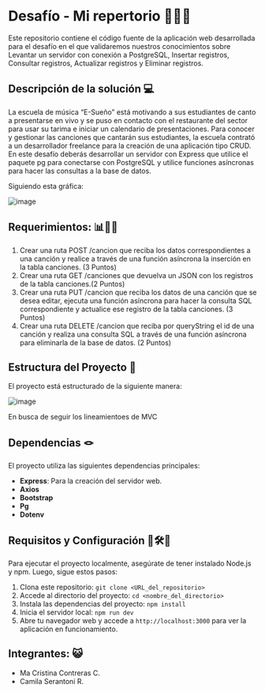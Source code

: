 #  Desafío - Mi repertorio 🎵🎶🎼


Este repositorio contiene el código fuente de la aplicación web desarrollada para el desafío en el que validaremos nuestros conocimientos sobre Levantar un servidor con
conexión a PostgreSQL, Insertar registros, Consultar registros, Actualizar registros y Eliminar registros. 

## Descripción de la solución 💻

La escuela de música “E-Sueño” está motivando a sus estudiantes de canto a presentarse en vivo y se puso en contacto con el restaurante del sector para usar su tarima e iniciar un
calendario de presentaciones. Para conocer y gestionar las canciones que cantarán sus estudiantes, la escuela contrató a un desarrollador freelance para la creación de una
aplicación tipo CRUD.
En este desafío deberás desarrollar un servidor con Express que utilice el paquete pg para conectarse con PostgreSQL y utilice funciones asíncronas para hacer las consultas a la base
de datos.


Siguiendo esta gráfica: 

![image](https://github.com/CamiSerantoni/Mi_repertorio/assets/152921799/426cf9fb-99da-46ee-a50a-e57f8b7caafa)


## Requerimientos: 📊📎🧮

1. Crear una ruta POST /cancion que reciba los datos correspondientes a una canción y realice a través de una función asíncrona la inserción en la tabla canciones.
(3 Puntos)
2. Crear una ruta GET /canciones que devuelva un JSON con los registros de la tabla canciones.(2 Puntos)
3. Crear una ruta PUT /cancion que reciba los datos de una canción que se desea editar, ejecuta una función asíncrona para hacer la consulta SQL correspondiente y actualice
ese registro de la tabla canciones.
(3 Puntos)
4. Crear una ruta DELETE /cancion que reciba por queryString el id de una canción y realiza una consulta SQL a través de una función asíncrona para eliminarla de la base
de datos.
(2 Puntos)

## Estructura del Proyecto 🩻

El proyecto está estructurado de la siguiente manera:

 ![image](https://github.com/CamiSerantoni/Mi_repertorio/assets/152921799/76ae5821-849e-46b5-9232-22bfa0ecee6a)

En busca de seguir los lineamientoes de MVC

## Dependencias 🪢

El proyecto utiliza las siguientes dependencias principales:

- **Express**: Para la creación del servidor web.
- **Axios**
- **Bootstrap**
- **Pg**
- **Dotenv**

## Requisitos y Configuración 🔩🛠️🧰

Para ejecutar el proyecto localmente, asegúrate de tener instalado Node.js y npm. Luego, sigue estos pasos:

1. Clona este repositorio: `git clone <URL_del_repositorio>`
2. Accede al directorio del proyecto: `cd <nombre_del_directorio>`
3. Instala las dependencias del proyecto: `npm install`
4. Inicia el servidor local: `npm run dev`
5. Abre tu navegador web y accede a `http://localhost:3000` para ver la aplicación en funcionamiento.

## Integrantes: 😺

- Ma Cristina Contreras C.
- Camila Serantoni R. 
